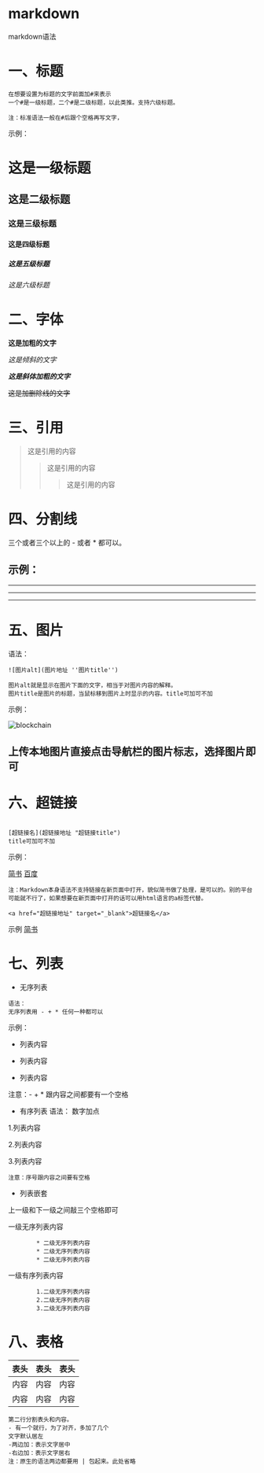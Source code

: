 # markdown
markdown语法

# 一、标题
```
在想要设置为标题的文字前面加#来表示
一个#是一级标题，二个#是二级标题，以此类推。支持六级标题。

注：标准语法一般在#后跟个空格再写文字，
```
示例：
# 这是一级标题
## 这是二级标题
### 这是三级标题
#### 这是四级标题
##### 这是五级标题
###### 这是六级标题

# 二、字体
**这是加粗的文字**

*这是倾斜的文字*

***这是斜体加粗的文字***

~~这是加删除线的文字~~

# 三、引用
>这是引用的内容
>>这是引用的内容
>>>这是引用的内容

# 四、分割线
三个或者三个以上的 - 或者 * 都可以。

示例：
---
----
***
*****

# 五、图片
语法：
```
![图片alt](图片地址 ''图片title'')

图片alt就是显示在图片下面的文字，相当于对图片内容的解释。
图片title是图片的标题，当鼠标移到图片上时显示的内容。title可加可不加
```
示例：

![blockchain](https://ss0.bdstatic.com/70cFvHSh_Q1YnxGkpoWK1HF6hhy/it/u=702257389,1274025419&fm=27&gp=0.jpg "区块链")

## 上传本地图片直接点击导航栏的图片标志，选择图片即可

# 六、超链接
```

[超链接名](超链接地址 "超链接title")
title可加可不加
```

示例：

[简书](http://jianshu.com)
[百度](http://baidu.com)
```
注：Markdown本身语法不支持链接在新页面中打开，貌似简书做了处理，是可以的。别的平台可能就不行了，如果想要在新页面中打开的话可以用html语言的a标签代替。
```

```
<a href="超链接地址" target="_blank">超链接名</a>
```
示例
<a href="https://www.jianshu.com/u/1f5ac0cf6a8b" target="_blank">简书</a>

# 七、列表

* 无序列表
```
语法：
无序列表用 - + * 任何一种都可以
```
示例：
- 列表内容
+ 列表内容
* 列表内容

注意：- + * 跟内容之间都要有一个空格

* 有序列表
语法：
数字加点

1.列表内容

2.列表内容

3.列表内容
```
注意：序号跟内容之间要有空格
```
* 列表嵌套

上一级和下一级之间敲三个空格即可

一级无序列表内容

            * 二级无序列表内容
            * 二级无序列表内容
            * 二级无序列表内容

一级有序列表内容

            1.二级无序列表内容
            2.二级无序列表内容
            3.二级无序列表内容
            
# 八、表格
表头|表头|表头
---|:--:|---:
内容|内容|内容
内容|内容|内容

```
第二行分割表头和内容。
- 有一个就行，为了对齐，多加了几个
文字默认居左
-两边加：表示文字居中
-右边加：表示文字居右
注：原生的语法两边都要用 | 包起来。此处省略
```

